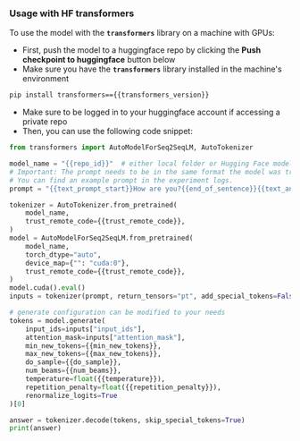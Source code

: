 ### Usage with HF transformers

To use the model with the <b>`transformers`</b> library on a machine with GPUs:
- First, push the model to a huggingface repo by clicking the <b>Push checkpoint to huggingface</b> button below
- Make sure you have the <b>`transformers`</b> library installed in the machine's environment

```bash
pip install transformers=={{transformers_version}}
```
- Make sure to be logged in to your huggingface account if accessing a private repo
- Then, you can use the following code snippet:

```python
from transformers import AutoModelForSeq2SeqLM, AutoTokenizer

model_name = "{{repo_id}}"  # either local folder or Hugging Face model name
# Important: The prompt needs to be in the same format the model was trained with.
# You can find an example prompt in the experiment logs.
prompt = "{{text_prompt_start}}How are you?{{end_of_sentence}}{{text_answer_separator}}"

tokenizer = AutoTokenizer.from_pretrained(
    model_name,
    trust_remote_code={{trust_remote_code}},
)
model = AutoModelForSeq2SeqLM.from_pretrained(
    model_name,
    torch_dtype="auto",
    device_map={"": "cuda:0"},
    trust_remote_code={{trust_remote_code}},
)
model.cuda().eval()
inputs = tokenizer(prompt, return_tensors="pt", add_special_tokens=False).to("cuda")

# generate configuration can be modified to your needs
tokens = model.generate(
    input_ids=inputs["input_ids"],
    attention_mask=inputs["attention_mask"],
    min_new_tokens={{min_new_tokens}},
    max_new_tokens={{max_new_tokens}},
    do_sample={{do_sample}},
    num_beams={{num_beams}},
    temperature=float({{temperature}}),
    repetition_penalty=float({{repetition_penalty}}),
    renormalize_logits=True
)[0]

answer = tokenizer.decode(tokens, skip_special_tokens=True)
print(answer)
```
